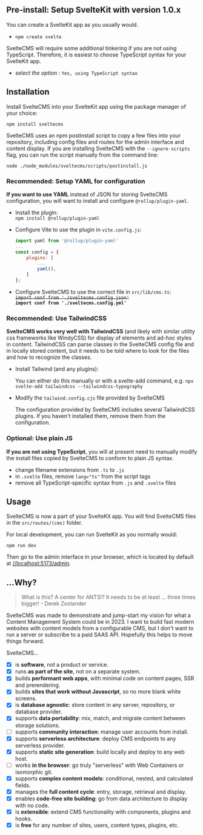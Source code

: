 ## Pre-install: Setup SvelteKit with version 1.0.x

You can create a SvelteKit app as you usually would.

* `npm create svelte`

SvelteCMS will require some additional tinkering if you are not using TypeScript.
Therefore, it is easiest to choose TypeScript syntax for your SvelteKit app.

* *select the option* :  `Yes, using TypeScript syntax`

## Installation

Install SvelteCMS into your SvelteKit app using the package manager of your choice:

`npm install sveltecms`

SvelteCMS uses an npm postinstall script to copy a few files into your repository,
including config files and routes for the admin interface and content display.
If you are installing SvelteCMS with the `--ignore-scripts` flag, you can run
the script manually from the command line:

`node ./node_modules/sveltecms/scripts/postinstall.js`


### Recommended: Setup YAML for configuration

**If you want to use YAML** instead of JSON for storing SvelteCMS configuration,
you will want to install and configure `@rollup/plugin-yaml`.

* Install the plugin: \
    `npm install @rollup/plugin-yaml`

* Configure Vite to use the plugin in `vite.config.js`:

    ``` js
    import yaml from '@rollup/plugin-yaml'
    ...
    const config = {
        plugins: [
            ...
            yaml(),
        ]
    };
    ```

* Configure SvelteCMS to use the correct file in `src/lib/cms.ts`: \
    ~~`import conf from './sveltecms.config.json'`~~ \
    **`import conf from './sveltecms.config.yml'`**


### Recommended: Use TailwindCSS

**SvelteCMS works very well with TailwindCSS** (and likely with similar utility css
frameworks like WindyCSS) for display of elements and ad-hoc styles in content.
TailwindCSS can parse classes in the SvelteCMS config file and in locally stored content,
but it needs to be told where to look for the files and how to recognize the classes.

* Install Tailwind (and any plugins):

    You can either do this manually or with a svelte-add command, e.g.
    `npx svelte-add tailwindcss --tailwindcss-typography`

* Modify the `tailwind.config.cjs` file provided by SvelteCMS

    The configuration provided by SvelteCMS includes several TailwindCSS plugins.
    If you haven't installed them, remove them from the configuration.


### Optional: Use plain JS

**If you are not using TypeScript**, you will at present need to manually modify
the install files copied by SvelteCMS to conform to plain JS syntax.

* change filename extensions from `.ts` to `.js`
* in `.svelte` files, remove `lang="ts"` from the script tags
* remove all TypeScript-specific syntax from `.js` and `.svelte` files


## Usage

SvelteCMS is now a part of your SvelteKit app. You will find SvelteCMS files in the
`src/routes/(cms)` folder.

For local development, you can run SvelteKit as you normally would:

`npm run dev`

Then go to the admin interface in your browser, which is located by default at
[//localhost:5173/admin](//localhost:5173/admin).

## ...Why?

> What is this? A center for ANTS!? It needs to be at least ... three times bigger!
  \- Derek Zoolander

SvelteCMS was made to demonstrate and jump-start my vision for what a Content Management
System could be in 2023. I want to build fast modern websites with content models from a
configurable CMS, but I don't want to run a server or subscribe to a paid SAAS API.
Hopefully this helps to move things forward.

SvelteCMS...

* [x] is **software**, not a product or service.
* [x] runs **as part of the site**, not on a separate system.
* [x] builds **performant web apps**, with minimal code on content pages, SSR and prerendering.
* [x] builds **sites that work without Javascript**, so no more blank white screens.
* [x] is **database agnostic**: store content in any server, repository, or database provider.
* [x] supports **data portability**: mix, match, and migrate content between storage solutions.
* [ ] supports **community interaction**: manage user accounts from install.
* [x] supports **serverless architecture**: deploy CMS endpoints to any serverless provider.
* [x] supports **static site generation**: build locally and deploy to any web host.
* [ ] works **in the browser**: go truly "serverless" with Web Containers or isomorphic git.
* [x] supports **complex content models**: conditional, nested, and calculated fields.
* [x] manages the **full content cycle**: entry, storage, retrieval and display.
* [x] enables **code-free site building**: go from data architecture to display with no code.
* [x] is **extensible**: extend CMS functionality with components, plugins and hooks.
* [x] is **free** for any number of sites, users, content types, plugins, etc.
